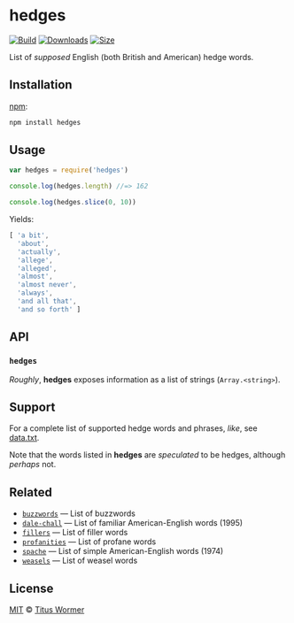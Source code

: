 # hedges

[![Build][build-badge]][build]
[![Downloads][downloads-badge]][downloads]
[![Size][size-badge]][size]

List of *supposed* English (both British and American) hedge words.

## Installation

[npm][]:

```bash
npm install hedges
```

## Usage

```js
var hedges = require('hedges')

console.log(hedges.length) //=> 162

console.log(hedges.slice(0, 10))
```

Yields:

```js
[ 'a bit',
  'about',
  'actually',
  'allege',
  'alleged',
  'almost',
  'almost never',
  'always',
  'and all that',
  'and so forth' ]
```

## API

### `hedges`

*Roughly*, **hedges** exposes information as a list of strings
(`Array.<string>`).

## Support

For a complete list of supported hedge words and phrases, *like*, see
[data.txt][data].

Note that the words listed in **hedges** are *speculated* to be hedges,
although *perhaps* not.

## Related

*   [`buzzwords`](https://github.com/words/buzzwords)
    — List of buzzwords
*   [`dale-chall`](https://github.com/words/dale-chall)
    — List of familiar American-English words (1995)
*   [`fillers`](https://github.com/words/fillers)
    — List of filler words
*   [`profanities`](https://github.com/words/profanities)
    — List of profane words
*   [`spache`](https://github.com/words/spache)
    — List of simple American-English words (1974)
*   [`weasels`](https://github.com/words/weasels)
    — List of weasel words

## License

[MIT][license] © [Titus Wormer][author]

<!-- Definitions -->

[build-badge]: https://img.shields.io/travis/words/hedges.svg

[build]: https://travis-ci.org/words/hedges

[downloads-badge]: https://img.shields.io/npm/dm/hedges.svg

[downloads]: https://www.npmjs.com/package/hedges

[size-badge]: https://img.shields.io/bundlephobia/minzip/hedges.svg

[size]: https://bundlephobia.com/result?p=hedges

[npm]: https://docs.npmjs.com/cli/install

[license]: license

[author]: https://wooorm.com

[data]: data.txt
